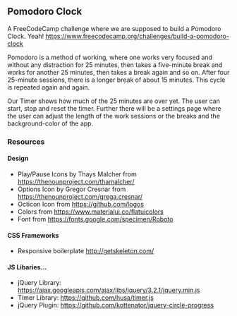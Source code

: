 ## Pomodoro Clock


A FreeCodeCamp challenge where we are supposed to build a Pomodoro Clock. Yeah!
https://www.freecodecamp.org/challenges/build-a-pomodoro-clock

Pomodoro is a method of working, where one works very focused and without any distraction for 25 minutes, then takes a five-minute break and works for another 25 minutes, then takes a break again and so on. After four 25-minute sessions, there is a longer break of about 15 minutes. This cycle is repeated again and again.

Our Timer shows how much of the 25 minutes are over yet. The user can start, stop and reset the timer. Further there will be a settings page where the user can adjust the length of the work sessions or the breaks and the background-color of the app.

### Resources
#### Design
- Play/Pause Icons by Thays Malcher from https://thenounproject.com/thamalcher/
- Options Icon by Gregor Cresnar from https://thenounproject.com/grega.cresnar/
- Octicon Icon from https://github.com/logos
- Colors from https://www.materialui.co/flatuicolors
- Font from https://fonts.google.com/specimen/Roboto
#### CSS Frameworks
- Responsive boilerplate http://getskeleton.com/
#### JS Libaries...
- jQuery Library: https://ajax.googleapis.com/ajax/libs/jquery/3.2.1/jquery.min.js
- Timer Library: https://github.com/husa/timer.js
- jQuery Plugin: https://github.com/kottenator/jquery-circle-progress
